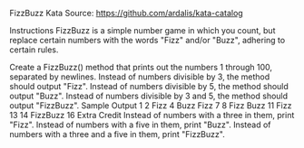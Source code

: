 FizzBuzz Kata
Source: https://github.com/ardalis/kata-catalog

Instructions
FizzBuzz is a simple number game in which you count, but replace certain numbers with the words "Fizz" and/or "Buzz", adhering to certain rules.

Create a FizzBuzz() method that prints out the numbers 1 through 100, separated by newlines.
Instead of numbers divisible by 3, the method should output "Fizz".
Instead of numbers divisible by 5, the method should output "Buzz".
Instead of numbers divisible by 3 and 5, the method should output "FizzBuzz".
Sample Output
1
2
Fizz
4
Buzz
Fizz
7
8
Fizz
Buzz
11
Fizz
13
14
FizzBuzz
16
Extra Credit
Instead of numbers with a three in them, print "Fizz".
Instead of numbers with a five in them, print "Buzz".
Instead of numbers with a three and a five in them, print "FizzBuzz".
